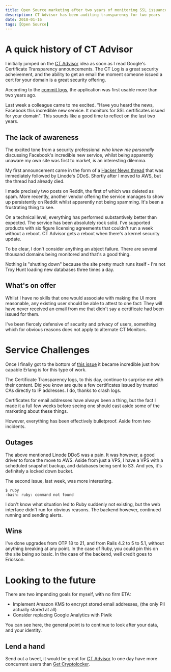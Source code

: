 ```yaml
---
title: Open Source marketing after two years of monitoring SSL issuance
description: CT Advisor has been auditing transparency for two years
date: 2018-01-16
tags: [Open Source]
---
```


# A quick history of CT Advisor

I initially jumped on the [CT Advisor](https://ctadvisor.lolware.net/) idea as soon as I read Google's Certificate Transparency announcements. The CT Log is a great security acheivement, and the ability to get an email the moment someone issued a cert for your domain is a great security offering.

According to the [commit logs](https://github.com/technion/ct_advisor/commits/master), the application was first usable more than two years ago.

Last week a colleague came to me excited. "Have you heard the news, Facebook this incredible new service. It monitors for SSL certificates issued for your domain". This sounds like a good time to reflect on the last two years.

## The lack of awareness

The excited tone from a security professional *who knew me personally* discussing Facebook's incredible new service, whilst being apparently unaware my own site was first to market, is an interesting dilemma.

My first announcement came in the form of a [Hacker News thread](https://news.ycombinator.com/item?id=10796432) that was immediately followed by Linode's DDoS. Shortly after I moved to AWS, but the thread had already died.

I made precisely two posts on Reddit, the first of which was deleted as spam. More recently, another vendor offering the service manages to show up persistently on Reddit whilst apparently not being spamming. It's been a frustrating thing to see.

On a technical level, everything has performed substantively better than expected. The service has been absolutely rock solid. I've supported products with six figure licensing agreements that couldn't run a week without a reboot. CT Advisor gets a reboot when there's a kernel security update.

To be clear, I don't consider anything an abject failure. There are several thousand domains being monitored and that's a good thing.

Nothing is "shutting down" because the site pretty much runs itself - I'm not Troy Hunt loading new databases three times a day.

## What's on offer

Whilst I have no skills that one would associate with making the UI more reasonable, any existing user should be able to attest to one fact: They will have never received an email from me that didn't say a certificate had been issued for them.

I've been fiercely defensive of security and privacy of users, something which for obvious reasons does not apply to alternate CT Monitors.

# Service Challenges

Once I finally got to the bottom of [this issue](https://github.com/epgsql/epgsql/issues/80) it became incredible just how capable Erlang is for this type of work.

The Certificate Transparency logs, to this day, continue to surprise me with their content. Did you know are quite a few certificates issued by trusted CAs directly to IP addresses. I do, thanks to crash logs.

Certificates for email addresses have always been a thing, but the fact I made it a full few weeks before seeing one should cast aside some of the marketing about these things.

However, everything has been effectively bulletproof. Aside from two incidents.

## Outages

The above mentioned Linode DDoS was a pain. It was however, a good driver to force the move to AWS. Aside from just a VPS, I have a VPS with a scheduled snapshot backup, and databases being sent to S3. And yes, it's definitely a locked down bucket.

The second issue, last week, was more interesting.

```
$ ruby
-bash: ruby: command not found
```


I don't know what situation led to Ruby suddenly not existing, but the web interface didn't run for obvious reasons. The backend however, continued running and sending alerts.

## Wins

I've done upgrades from OTP 18 to 21, and from Rails 4.2 to 5 to 5.1, without anything breaking at any point. In the case of Ruby, you could pin this on the site being so basic. In the case of the backend, well credit goes to Ericsson.

# Looking to the future

There are two impending goals for myself, with no firm ETA:

- Implement Amazon KMS to encrypt stored email addresses, (the only PII actually stored at all)
- Consider replacing Google Analytics with Piwik

You can see here, the general point is to continue to look after your data, and your identity.

## Lend a hand

Send out a tweet, it would be great for [CT Advisor](https://ctadvisor.lolware.net) to one day have more concurrent users than [Get Cryptolocker](https://getcryptolocker.com).

